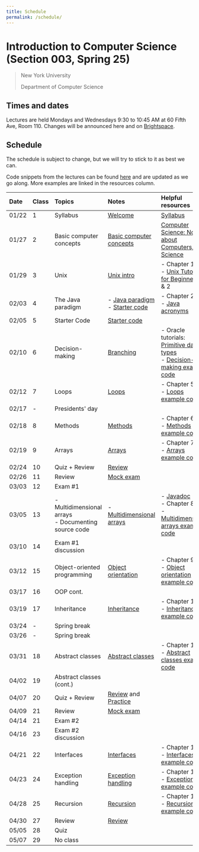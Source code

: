 ```yaml
---
title: Schedule
permalink: /schedule/
---
```


# Introduction to Computer Science (Section 003, Spring 25)

> New York University
>
> Department of Computer Science

## Times and dates

Lectures are held Mondays and Wednesdays 9:30 to 10:45 AM at 60 Fifth Ave, Room 110. Changes will be announced here and on [Brightspace](https://brightspace.nyu.edu).

## Schedule

The schedule is subject to change, but we will try to stick to it as best we can.

Code snippets from the lectures can be found [here](https://github.com/ToBlick/cs101-examples) and are updated as we go along. More examples are linked in the resources column.

| Date   | Class | Topics                  | Notes                                                                                          | Helpful resources                                                                                                                                                                                                                   | Due dates                  | 
| :----- | :---- | :---------------------- | :----------------------------------------------------------------------------------------------| :---------------------------------------------------------------------------------------------------------------------------------------------------------------------------------------------------------------------------------- | :---------------           |
| 01/22  | 1     | Syllabus                | [Welcome](../slides/welcome)                                                                   | [Syllabus](../syllabus)                                                                                                                                                                                                             |                            |
| 01/27  | 2     | Basic computer concepts | [Basic computer concepts](../slides/basic_computer_concepts)                                   | [Computer Science: Not about Computers, Not Science](../content/assets/Computer_Science_Not_About_Computers_Not_a_Science.pdf)                                                                                                      |                            |
| 01/29  | 3     | Unix                    | [Unix intro](../slides/unix-intro)                                                             | - Chapter 1<br />- [Unix Tutorial for Beginners](http://www.ee.surrey.ac.uk/Teaching/Unix/), 1 & 2                                                                                                                                  |                            |
| 02/03  | 4     | The Java paradigm       | - [Java paradigm](../slides/java-paradigm) <br /> - [Starter code](../slides/starter-code)     | - Chapter 2<br />- [Java acronyms](https://www.javatpoint.com/difference-between-jdk-jre-and-jvm#jre)                                                                                                                               | Add/drop deadline Feb 3rd  |
| 02/05  | 5     | Starter Code            | [Starter code](../slides/starter-code)                                                         |                                                                                                                                                                                                                                     |                            |
| 02/10  | 6     | Decision-making         | [Branching](../slides/branching)                                                               | - Oracle tutorials: [Primitive data types](https://docs.oracle.com/javase/tutorial/java/nutsandbolts/datatypes.html)<br />- [Decision-making example code](https://github.com/nyu-java-programming/decision-making-examples)        |                            |
| 02/12  | 7     | Loops                   | [Loops](../slides/loops)                                                                       | - Chapter 5<br />- [Loops example code](https://github.com/nyu-java-programming/loops-examples)                                                                                                                                     |                            |
| 02/17  | -     | Presidents' day         |                                                                                                |                                                                                                                                                                                                                                     |                            |
| 02/18  | 8     | Methods                 | [Methods](../slides/methods)                                                                   | - Chapter 6<br />- [Methods example code](https://github.com/nyu-java-programming/methods-examples)                                                                                                                                 |                            |
| 02/19  | 9     | Arrays                  | [Arrays](../slides/arrays)                                                                     | - Chapter 7<br />- [Arrays example code](https://github.com/nyu-java-programming/array-examples)                                                                                                                                    |                            |                                                                                                                                                                                                 
| 02/24  | 10    | Quiz + Review           | [Review](../slides/exam-1-review)                                                              |                                                                                                                                                                                                                                     |                            |
| 02/26  | 11    | Review                  | [Mock exam](https://github.com/ToBlick/cs101-examples/blob/main/docs/midterm1_example.pdf)     |                                                                                                                                                                                                                                     |                            |                                                                                                                                                                                                                                         
| 03/03  | 12    | Exam #1                 |                                                                                                |                                                                                                                                                                                                                                     |                            |                                                                                                                                                                                                                                                                                                                                                                       
| 03/05  | 13    | - Multidimensional arrays<br />- Documenting source code | - [Multidimensional arrays](../slides/arrays-multidimensional)| - [Javadoc](../javadoc) <br />- Chapter 8<br />- [Multidimensional arrays example code](https://github.com/nyu-java-programming/multidimensional-array-examples)                                                                    |                            |                                                                                                                                                                                                                                                                                                                                                                                      
| 03/10  | 14    | Exam #1 discussion      |                                                                                                |                                                                                                                                                                                                                                     |                            |                                                                                                                                                                                                                                                                                                                                                                     
| 03/12  | 15    | Object-oriented programming | [Object orientation](../slides/object-orientation)                                         | - Chapter 9<br />- [Object orientation example code](https://github.com/nyu-java-programming/simple-object-examples)                                                                                                                |                            |                                                                                                                                                                                                                                                                                                                                                                                                                                                                                                                                                                                                                             
| 03/17  | 16    | OOP cont.               |                                                                                                |                                                                                                                                                                                                                                     |                            |                                                                                                                                                                                                                                                                                                                                                                
| 03/19  | 17    | Inheritance             | [Inheritance](../slides/inheritance)                                                           | - Chapter 10<br />- [Inheritance example code](https://github.com/nyu-java-programming/simple-inheritance-example)                                                                                                                  |                            |                                                                                                                                                                                                                                                                                                                                                                         
| 03/24  | -     | Spring break            |                                                                                                |                                                                                                                                                                                                                                     |                            |
| 03/26  | -     | Spring break            |                                                                                                |                                                                                                                                                                                                                                     |                            |
| 03/31  | 18    | Abstract classes        | [Abstract classes](../slides/abstract-classes)                                                 | - Chapter 13<br />- [Abstract classes example code](https://github.com/nyu-java-programming/abstract-classes-examples)                                                                                                              |                            |                                                                                                                                                                                                                                                                                                                                                                                                                                                                                                                                                                                                                                                                                                                                    
| 04/02  | 19    | Abstract classes (cont.)|                                                                                                |                                                                                                                                                                                                                                     |                            |                                                                                                                                                                                                                                                                                                                            
| 04/07  | 20    | Quiz + Review           | [Review](../slides/exam-2-review) and [Practice](https://github.com/ToBlick/cs101-examples/blob/main/docs/practice.pdf)   |                                                                                                                                                                                                          |                            |                                                                                                                                                                                                                                                                                                                                                                                                                    
| 04/09  | 21    | Review                  | [Mock exam](https://github.com/ToBlick/cs101-examples/blob/main/docs/midterm2_mock.pdf)        |                                                                                                                                                                                                                                     |                            |                                                                                                                                                                                                                                                                                                                                                                                                                    
| 04/14  | 21    | Exam #2                 |                                                                                                |                                                                                                                                                                                                                                     |                            |                                                                                                                                                                                                                                                                                                                                                                                                                    
| 04/16  | 23    | Exam #2 discussion      |                                                                                                |                                                                                                                                                                                                                                     | Withdrawal/pass/fail deadline April 17th |                                                                                                                                                                                                                                                                                                                                                                                                                                                                                                                                                                                                                                                                                                                            
| 04/21  | 22    | Interfaces              | [Interfaces](../slides/interfaces)                                                             | - Chapter 13<br />- [Interfaces example code](https://github.com/nyu-java-programming/interface-examples)                                                                                                                           |                            |                                                                                                                                                                                                                                                                                                                                                                                                                                                                                                                                                                                                                                                                                                                                                                                                                                                                                                                                                                                                  
| 04/23  | 24    | Exception handling      | [Exception handling](../slides/exception-handling)                                             | - Chapter 12<br />- [Exceptions example code](https://github.com/nyu-java-programming/exceptions-examples)                                                                                                                          |                            |                                                                                                                                                                                                                                                                                                                                                                                         
| 04/28  | 25    | Recursion               | [Recursion](../slides/recursion)                                                               | - Chapter 18<br />- [Recursion example code](https://github.com/nyu-java-programming/recursion-examples)                                                                                                                            |                            |                                                                                                                                                                                                                                                                                                                    
| 04/30  | 27    | Review                  | [Review](../slides/exam-3-review)                                                                                               |                                                                                                                                                                                                                                     |                            |                                                                                                                                                                                                                                                                                                                                                                                         
| 05/05  | 28    | Quiz                    |                                                                                                |                                                                                                                                                                                                                                     |                            |                                                                                                                                                                                                                                                                                                                                                                                      
| 05/07  | 29    | No class                |                                                                                                |                                                                                                                                                                                                                                     |                            |                                                                                                                                                                                                                                                                                                                                                     